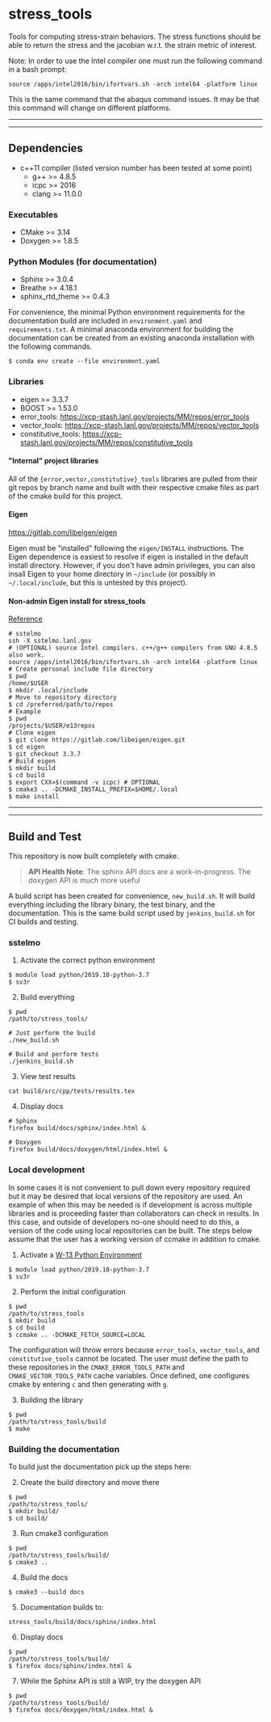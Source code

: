 # stress\_tools

Tools for computing stress-strain behaviors. The stress functions should be
able to return the stress and the jacobian w.r.t. the strain metric of
interest.

Note: In order to use the Intel compiler one must run the following command in a
bash prompt:

```
source /apps/intel2016/bin/ifortvars.sh -arch intel64 -platform linux
```

This is the same command that the abaqus command issues. It may be that
this command will change on different platforms.

---

---

## Dependencies

* c++11 compiler (listed version number has been tested at some point)
  * g++ >= 4.8.5
  * icpc >= 2016
  * clang >= 11.0.0

### Executables

* CMake >= 3.14
* Doxygen >= 1.8.5

### Python Modules (for documentation)

* Sphinx >= 3.0.4
* Breathe >= 4.18.1
* sphinx\_rtd\_theme >= 0.4.3

For convenience, the minimal Python environment requirements for the
documentation build are included in ``environment.yaml`` and
``requirements.txt``. A minimal anaconda environment for building the
documentation can be created from an existing anaconda installation with the
following commands.

```
$ conda env create --file environment.yaml
```

### Libraries

* eigen >= 3.3.7
* BOOST >= 1.53.0
* error\_tools: https://xcp-stash.lanl.gov/projects/MM/repos/error_tools
* vector\_tools: https://xcp-stash.lanl.gov/projects/MM/repos/vector_tools
* constitutive\_tools: https://xcp-stash.lanl.gov/projects/MM/repos/constitutive_tools

#### "Internal" project libraries

All of the ``{error,vector,constitutive}_tools`` libraries are pulled from their git repos by
branch name and built with their respective cmake files as part of the cmake
build for this project.

#### Eigen

https://gitlab.com/libeigen/eigen

Eigen must be "installed" following the ``eigen/INSTALL`` instructions. The
Eigen dependence is easiest to resolve if eigen is installed in the default
install directory.  However, if you don't have admin privileges, you can also
insall Eigen to your home directory in ``~/include`` (or possibly in
``~/.local/include``, but this is untested by this project).

#### Non-admin Eigen install for stress_tools
[Reference](https://unix.stackexchange.com/questions/36871/where-should-a-local-executable-be-placed)

```
# sstelmo
ssh -X sstelmo.lanl.gov
# (OPTIONAL) source Intel compilers. c++/g++ compilers from GNU 4.8.5 also work.
source /apps/intel2016/bin/ifortvars.sh -arch intel64 -platform linux
# Create personal include file directory
$ pwd
/home/$USER
$ mkdir .local/include
# Move to repository directory
$ cd /preferred/path/to/repos
# Example
$ pwd
/projects/$USER/e13repos
# Clone eigen
$ git clone https://gitlab.com/libeigen/eigen.git
$ cd eigen
$ git checkout 3.3.7
# Build eigen
$ mkdir build
$ cd build
$ export CXX=$(command -v icpc) # OPTIONAL
$ cmake3 .. -DCMAKE_INSTALL_PREFIX=$HOME/.local
$ make install
```

---

---

## Build and Test

This repository is now built completely with cmake.

> **API Health Note**: The sphinx API docs are a work-in-progress. The doxygen
> API is much more useful

A build script has been created for convenience, ``new_build.sh``. It will build
everything including the library binary, the test binary, and the documentation.
This is the same build script used by ``jenkins_build.sh`` for CI builds and
testing.

### sstelmo

1) Activate the correct python environment

```
$ module load python/2019.10-python-3.7
$ sv3r
```

2) Build everything

```
$ pwd
/path/to/stress_tools/

# Just perform the build
./new_build.sh

# Build and perform tests
./jenkins_build.sh
```

3) View test results

```
cat build/src/cpp/tests/results.tex
```

4) Display docs

```
# Sphinx
firefox build/docs/sphinx/index.html &

# Doxygen
firefox build/docs/doxygen/html/index.html &
```

### Local development

In some cases it is not convenient to pull down every repository required but it may be desired that local
versions of the repository are used. An example of when this may be needed is if development is across
multiple libraries and is proceeding faster than collaborators can check in results. In this case, and
outside of developers no-one should need to do this, a version of the code using local repositories can be
built. The steps below assume that the user has a working version of ccmake in addition to cmake.

1) Activate a [W-13 Python Environment](https://xcp-confluence.lanl.gov/display/PYT/The+W-13+Python+3+environment)

```
$ module load python/2019.10-python-3.7
$ sv3r
```

2) Perform the initial configuration

```
$ pwd
/path/to/stress_tools
$ mkdir build
$ cd build
$ ccmake .. -DCMAKE_FETCH_SOURCE=LOCAL
```

The configuration will throw errors because `error_tools`, `vector_tools`, and `constitutive_tools` cannot be
located. The user must define the path to these repositories in the `CMAKE_ERROR_TOOLS_PATH` and
`CMAKE_VECTOR_TOOLS_PATH` cache variables. Once defined, one configures cmake by entering `c` and then
generating with `g`.

3) Building the library

```
$ pwd
/path/to/stress_tools/build
$ make
```

### Building the documentation

To build just the documentation pick up the steps here:

2) Create the build directory and move there

```
$ pwd
/path/to/stress_tools/
$ mkdir build/
$ cd build/
```

3) Run cmake3 configuration

```
$ pwd
/path/to/stress_tools/build/
$ cmake3 ..
```

4) Build the docs

```
$ cmake3 --build docs
```

5) Documentation builds to:

```
stress_tools/build/docs/sphinx/index.html
```

6) Display docs

```
$ pwd
/path/to/stress_tools/build/
$ firefox docs/sphinx/index.html &
```

7) While the Sphinx API is still a WIP, try the doxygen API

```
$ pwd
/path/to/stress_tools/build/
$ firefox docs/doxygen/html/index.html &
```
